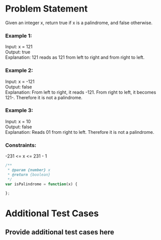 # Problem Statement
Given an integer x, return true if x is a palindrome, and false otherwise.   

### Example 1:

Input: x = 121   
Output: true   
Explanation: 121 reads as 121 from left to right and from right to left.     

### Example 2:

Input: x = -121   
Output: false   
Explanation: From left to right, it reads -121. From right to left, it becomes 121-. Therefore it is not a palindrome.   

### Example 3:

Input: x = 10   
Output: false   
Explanation: Reads 01 from right to left. Therefore it is not a palindrome.   

### Constraints:

-231 <= x <= 231 - 1

```js
/**
 * @param {number} x
 * @return {boolean}
 */
var isPalindrome = function(x) {
    
};
```

# Additional Test Cases

## Provide additional test cases here
